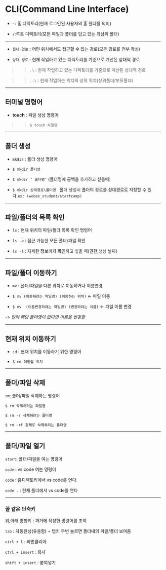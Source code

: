 # CLI(Command Line Interface)

* `~`: 홈 디렉토리(현재 로그인된 사용자의 홈 폴더를 의미)

* `/`:루트 디렉토리(모든 파일과 폴더를 담고 있는 최상위 폴더)

---

* `절대 경로` :  어떤 위치에서도 접근할 수 있는 경로(모든 경로를 전부 작성) 

* `상대 경로` : 현재 작업하고 있는 디렉토리를 기준으로 계산된 상대적 경로

> > `.\` : 현재 작업하고 있는 디렉토리를 기준으로 계산된 상대적 경로

> > `..\` : 현재 작업하는 위치의 상위 위치(상위폴더/부모폴더)

---



## 터미널 명령어

* **touch** : 파일 생성 명령어 

> >  `$ touch 파일명` 

---



## 폴더 생성

* `mkdir` : 폴더 생성 명령어

* `$ mkdir 폴더명`

* `$ mkdir ' 폴더명'` (폴더명에 공백을 추가하고 싶을때)

* `$ mkdir 상대경로\폴더명 ` 폴더 생성시 폴더의 경로를 상대경로로 지정할 수 있다.`ex: (webex_student/startcamp)`

---



## 파일/폴더의 목록 확인

* `ls` : 현재 위치의 파일/폴더 목록 확인 명령어

* `ls -a` : 접근 가능한 모든 폴더/파일 확인

* `ls -l` : 자세한 정보까지 확인하고 싶을 때(권한,생성 날짜)

---



## 파일/폴더 이동하기

* `mv` : 폴더/파일을 다른 위치로 이동하거나 이름변경

* `$ mv (이동하려는 파일명) (이동하는 위치)` <- 파일 이동

* `$ mv  (이름변경하려는 파일명) (변경하려는 이름)` <- 파일 이름 변경

-> _만약 해당 폴더명이 없다면 이름을 변경함_

---



## 현재 위치 이동하기

* `cd` : 현재 위치를 이동하기 위한 명령어

* `$ cd 이동할 위치`

---

## 폴더/파일 삭제

`rm`: 폴더/파일 삭제하는 명령어

`$ rm 삭제하려는 파일명`

`$ rm -r 삭제하려는 폴더명 `

`$ rm -rf 강제로 삭제하려는 폴더명 `

---



## 폴더/파일 열기

`start`: 폴더/파일을 여는 명령어

`code` : vs code 여는 명령어

`code` : 홈디렉토리에서 vs code를 연다.

`code .` : 현재 폴더에서 vs code를 연다

---



### 꿀 같은 단축키

위,아래 방향키 : 과거에 작성한 명령어를 조회

`tab`  : 자동완성(유용함) + 탭키 두번 눌르면 폴더내의 파일/폴더 보여줌

`ctrl + l` : 화면클리어

`ctrl + insert` : 복사

`shift + insert` : 붙여넣기